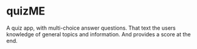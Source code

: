 # quizME
 A quiz app, with multi-choice answer questions. That text the users knowledge of general topics and information. And provides a score at the end. 
